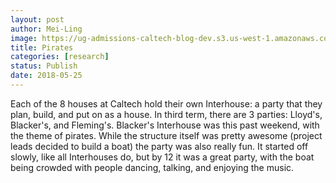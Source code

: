 ```yaml
---
layout: post
author: Mei-Ling
image: https://ug-admissions-caltech-blog-dev.s3.us-west-1.amazonaws.com/old_pictures/6a01bb09a3c88f970d0224e0380513200d-pi.jpg
title: Pirates
categories: [research]
status: Publish
date: 2018-05-25
---
```



Each of the 8 houses at Caltech hold their own Interhouse: a party that they plan, build, and put on as a house. In third term, there are 3 parties: Lloyd's, Blacker's, and Fleming's. Blacker's Interhouse was this past weekend, with the theme of pirates. While the structure itself was pretty awesome (project leads decided to build a boat) the party was also really fun. It started off slowly, like all Interhouses do, but by 12 it was a great party, with the boat being crowded with people dancing, talking, and enjoying the music.

